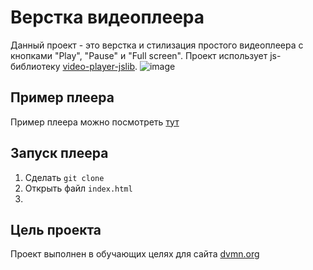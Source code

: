 # Верстка видеоплеера
Данный проект - это верстка и стилизация простого видеоплеера с кнопками "Play", "Pause" и "Full screen".
Проект использует js-библиотеку [video-player-jslib](https://github.com/devmanorg/video-player-jslib).
![image](https://user-images.githubusercontent.com/36712818/141781166-8f4c4355-2fe1-4be5-adab-02770f1e3f5e.png)

## Пример плеера
Пример плеера можно посмотреть [тут]()

## Запуск плеера
1. Сделать `git clone `
2. Открыть файл `index.html`
3. 
## Цель проекта
Проект выполнен в обучающих целях для сайта [dvmn.org](https://dvmn.org/)
